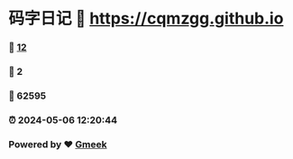 # 码字日记 :link: https://cqmzgg.github.io 
### :page_facing_up: [12](https://cqmzgg.github.io/tag.html) 
### :speech_balloon: 2 
### :hibiscus: 62595 
### :alarm_clock: 2024-05-06 12:20:44 
### Powered by :heart: [Gmeek](https://github.com/Meekdai/Gmeek)
